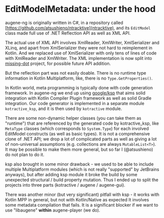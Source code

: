 # EditModelMetadata: under the hood

augene-ng is originally written in C#, in a repository called [https://github.com/atsushieno/ntracktive](ntracktive), and its `EditModel` class made full use of .NET Reflection API as well as XML API.

The actual use of XML API involves XmlReader, XmlWriter, XmlSerializer and XLinq, and apart from XmlSerializer they were not hard to reimplement in Kotlin. And we replaced use of XmlSerializer with only tens of lines of code with XmlReader and XmlWriter. The XML implementation is now split into [missing-dot](https://github.com/atsushieno/missing-dot) project, for possible future API addition.

But the reflection part was not easily doable. There is no runtime type information in Kotlin Multiplatform, like, there is no `Type.GetProperties()`.

In Kotlin world, meta programming is typically done with code generation framework. In augene-ng we end up using [google/ksp](https://github.com/google/ksp/) that aims solid integration with Kotlin Compiler Plugin framework as well as solid Gradle integration. Our code generator is implemented in a separate module `kotractive_ksp`, and it is then used by `kotractive` module.

There are some non-dynamic helper classes (you can take them as "runtime") that are referenced by the generated code by kotractive_ksp, like `MetaType` classes  (which corresponds to `System.Type`) for each involved EditModel constructs (as well as basic types). It is not a comprehensive clone of .NET API; we drop a lot of complicated parts as well as giving a lot of non-universal assumptions (e.g. collections are always `MutableList<T>`). It may be possible to make them more general, but so far I (@atsushieno) do not plan to do it.

ksp also brought in some minor drawback - we used to be able to include multiple Multiplatform modules (which is not really "supported" by JetBrains anyways), but after adding ksp module it broke the build by some unexpected structural  / build property mutation. Thus I ended up to split the projects into three parts (kotractive / augene / augene-gui).

There was another minor (but very significant) pitfall with ksp - it works with Kotlin MPP in general, but not with Kotlin/Native as expected It involves some metadata compilation that fails. It is a significant blocker if we want to use "libaugene" **within** augene-player (we do).
